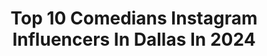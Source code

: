 ---
title: Top 10 Comedians Instagram Influencers In Dallas In 2024
description: >-
  Find top comedians Instagram influencers in Dallas in 2024. Most popular hashtags: #standupcomedy #comedy #jokes #funny.
platform: Instagram
hits: 17
text_top: See the top-rated Instagram accounts on inBeat.
text_bottom: Our platform holds 17 Instagram influencers like this in Dallas, United States for you to contact.
profiles:
  - username: "nemakatt"
    fullname: >-
      Comedian Nema Katt
    bio: >-
      Stand Up Comedian Dallas ✈️ ATL #AuthenticComplexity #TexasMade
    location: "United States"
    followers: 43471
    engagement: 231
    commentsToLikes: 0.101777
    id: ck6ub3x4t7bes0j717pnirn7t
    verified: false
    hashtags: "#nemakatt, #comedienne, #standupcomedy, #comedyshow"
  - username: "mack_a_fool"
    fullname: >-
      Mack
    bio: >-
      👑 🐐"Fuck boundaries"🐐 Comedian/Actor/Rapper/Writer 📍Dallas,TX 📖DM for Booking ⬇️MERCH BELOW⬇️
    location: "United States"
    followers: 78520
    engagement: 228
    commentsToLikes: 0.090102
    id: ck8t2j8i9zpgr0j78gjpsiy24
    verified: false
    hashtags: "#wshh, #hoodcomedy, #bigrimracing, #quartermile"
  - username: "iamdesibanks"
    fullname: >-
      Desi Banks
    bio: >-
      🙏🏾 God 1st #PurposeChaser Actor | Comedian | Host | Entrepreneur Real Estate🏠 @desibdesigns Podcast 🎙️ @higd_podcast
    location: "United States"
    followers: 8799416
    engagement: 349
    commentsToLikes: 0.030269
    id: ck0tw4q3ke0hw0i19vebqszzw
    verified: true
    hashtags: "#desibankscomedy, #reallife, #purpose, #liveonstage"
  - username: "mattychymbor"
    fullname: >-
      Matty Chymbor
    bio: >-
      Stand Up Comedian | Videos | @mattychymborpodcast TOUR: Los Angeles 8/26, Fort Worth 9/13, Dallas 9/14, Chicago 10/13-10/15, Minneapolis 10/20
    location: "United States"
    followers: 181155
    engagement: 673
    commentsToLikes: 0.021127
    id: ck8wgbcq5h1rs0j78d9vn9jjy
    verified: false
    hashtags: "#haha, #jokes, #relatable, #lol"
  - username: "kensingtoncampbell"
    fullname: >-
      Golden Retriever | Kensington
    bio: >-
      🐶Golden Girl who snuggles and hugs 👨Dad and Me, follow and see ❤️Support your local animal shelter 🇺🇸Made in the USA | Dallas, Texas
    location: "United States"
    followers: 105944
    engagement: 49
    commentsToLikes: 0.033896
    id: ck0tuom1m80ww0i19xol7vaie
    verified: false
    hashtags: "#retrieversgram, #featuremydog, #dogpictures, #fridayvibe"
  - username: "funnyhelenhong"
    fullname: >-
      Helen Hong
    bio: >-
      Comedian/Actor. NPR Wait Wait Don't Tell Me, Never Have I Ever, Silicon Valley, The Unicorn, Old Korean Dad Stories on YouTube -Innovative Artists
    location: "United States"
    followers: 39191
    engagement: 133
    commentsToLikes: 0.027641
    id: ck6tsjhx653zk0j7124nd20qh
    verified: true
    hashtags: "#dodgerhong, #momsters, #babymama, #momaunt"
  - username: "officially_shelby"
    fullname: >-
      Shelby - Cat Personality
    bio: >-
      Relatable Cat Comedian🎙😹 || Featured on Netflix❗️a TV show in the U.K. & USA Today + Voyage Dallas! ￼🌎 Owner: @erinseilhan || Dallas, TX || DM me! 📧
    location: "United States"
    followers: 41781
    engagement: 303
    commentsToLikes: 0.030094
    id: ck13cnph119bb0i19czucs41q
    verified: false
    hashtags: "#mood, #canttouchthis, #internationalcatday, #tgif"
  - username: "charmazing_1"
    fullname: >-
      Charmaine Christie-Primo
    bio: >-
      🤱🏾 Mother 🤣 Comedian 🎤 Cohost @ndeipi_mudiaspora 👩🏿‍💻 Engineer 👩‍👧‍👦Guyana 🇬🇾 🏠 Montreal, Canada🇨🇦 📍 Dallas 🇺🇸 ♈TeamAries
    location: "United States"
    followers: 2525
    engagement: 870
    commentsToLikes: 0.111828
    id: ck8sw2ns1dkc00j789ypwkidh
    verified: false
    hashtags: "#boymom, #birthdaygirl, #babyboy, #teamdarkskin"
  - username: "bubbadub94"
    fullname: >-
      Jerry morgan
    bio: >-
      Standup Comedian/Curator of TRASHH Download Prize Picks use promo code Trashh Booking/Press Bubbadubent@gmail.com
    location: "United States"
    followers: 1048063
    engagement: 187
    commentsToLikes: 0.057628
    id: ckt26mfgprvc40j23gi2do0ut
    verified: false
    hashtags: "#bubbadub, #funnyvideos, #jokes, #laughs"
  - username: "mitchburrow"
    fullname: >-
      Mitch Burrow
    bio: >-
      Subscribe to the Patreon for Exclusive Content
    location: "United States"
    followers: 7813
    engagement: 1504
    commentsToLikes: 0.048785
    id: ckqh1du58ppnc0j23fab6eqrz
    verified: false
    hashtags: "#standup, #comedian, #laugh, #comediansofinstagram"
---